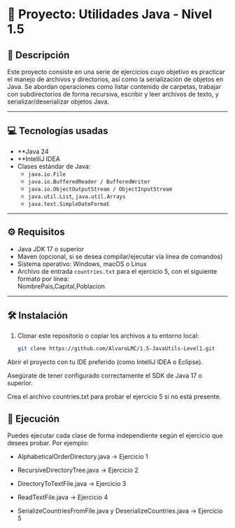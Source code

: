 # 📁 Proyecto: Utilidades Java - Nivel 1.5

## 📌 Descripción

Este proyecto consiste en una serie de ejercicios cuyo objetivo es practicar el manejo de archivos y directorios, así como la serialización de objetos en Java. Se abordan operaciones como listar contenido de carpetas, trabajar con subdirectorios de forma recursiva, escribir y leer archivos de texto, y serializar/deserializar objetos Java.

---

## 💻 Tecnologías usadas

- **Java 24
- **IntelliJ IDEA
- Clases estándar de Java:
  - `java.io.File`
  - `java.io.BufferedReader / BufferedWriter`
  - `java.io.ObjectOutputStream / ObjectInputStream`
  - `java.util.List`, `java.util.Arrays`
  - `java.text.SimpleDateFormat`

---

## ⚙️ Requisitos

- Java JDK 17 o superior
- Maven (opcional, si se desea compilar/ejecutar vía línea de comandos)
- Sistema operativo: Windows, macOS o Linux
- Archivo de entrada `countries.txt` para el ejercicio 5, con el siguiente formato por línea:  
  NombrePais,Capital,Poblacion

---

## 🛠️ Instalación

1. Clonar este repositorio o copiar los archivos a tu entorno local:
    ```bash
    git clone https://github.com/AlvaroLMC/1.5-JavaUtils-Level1.git

  Abrir el proyecto con tu IDE preferido (como IntelliJ IDEA o Eclipse).

  Asegúrate de tener configurado correctamente el SDK de Java 17 o superior.

  Crea el archivo countries.txt para probar el ejercicio 5 si no está presente.


## 🚀 Ejecución

  Puedes ejecutar cada clase de forma independiente según el ejercicio que desees probar. Por ejemplo:

  - AlphabeticalOrderDirectory.java → Ejercicio 1

  - RecursiveDirectoryTree.java → Ejercicio 2

  -  DirectoryToTextFile.java → Ejercicio 3

  -  ReadTextFile.java → Ejercicio 4

  -  SerializeCountriesFromFile.java y DeserializeCountries.java → Ejercicio 5

